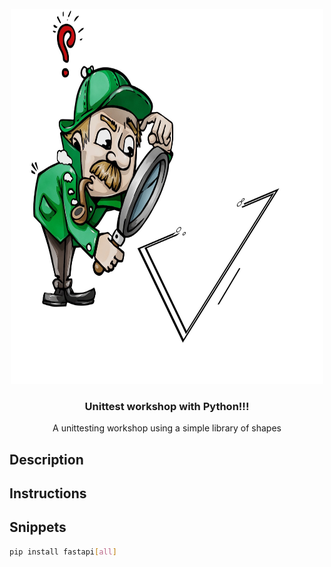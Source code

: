 <br />
<div align="center">
  <a>
    <img src="images/triangle.jpg" alt="Logo" width="500" height="600">
  </a>

  <h3 align="center">Unittest workshop with Python!!!</h3>

  <p align="center">
    A unittesting workshop using a simple library of shapes
    <br />
  </p>
</div>

## Description

## Instructions

## Snippets

  ```sh
  pip install fastapi[all]
  ```
